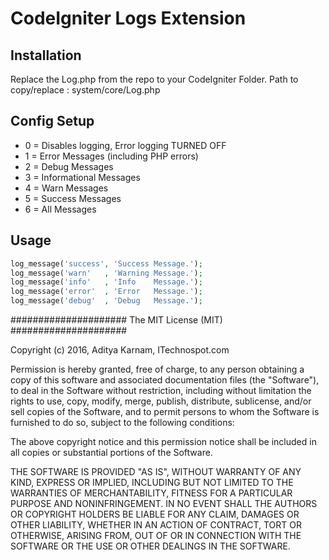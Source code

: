 # CodeIgniter Logs Extension

Installation
------------

Replace the Log.php from the repo to your CodeIgniter Folder.
Path to copy/replace : system/core/Log.php


Config Setup
------------

* 0 = Disables logging, Error logging TURNED OFF
* 1 = Error Messages (including PHP errors)
* 2 = Debug Messages
* 3 = Informational Messages
* 4 = Warn Messages
* 5 = Success Messages
* 6 = All Messages


Usage
-------

```php
log_message('success', 'Success Message.');
log_message('warn'   , 'Warning Message.');
log_message('info'   , 'Info    Message.');
log_message('error'  , 'Error   Message.');
log_message('debug'  , 'Debug   Message.');
```

#####################
The MIT License (MIT)
#####################

Copyright (c) 2016, Aditya Karnam, ITechnospot.com

Permission is hereby granted, free of charge, to any person obtaining a copy
of this software and associated documentation files (the "Software"), to deal
in the Software without restriction, including without limitation the rights
to use, copy, modify, merge, publish, distribute, sublicense, and/or sell
copies of the Software, and to permit persons to whom the Software is
furnished to do so, subject to the following conditions:

The above copyright notice and this permission notice shall be included in
all copies or substantial portions of the Software.

THE SOFTWARE IS PROVIDED "AS IS", WITHOUT WARRANTY OF ANY KIND, EXPRESS OR
IMPLIED, INCLUDING BUT NOT LIMITED TO THE WARRANTIES OF MERCHANTABILITY,
FITNESS FOR A PARTICULAR PURPOSE AND NONINFRINGEMENT. IN NO EVENT SHALL THE
AUTHORS OR COPYRIGHT HOLDERS BE LIABLE FOR ANY CLAIM, DAMAGES OR OTHER
LIABILITY, WHETHER IN AN ACTION OF CONTRACT, TORT OR OTHERWISE, ARISING FROM,
OUT OF OR IN CONNECTION WITH THE SOFTWARE OR THE USE OR OTHER DEALINGS IN
THE SOFTWARE.
